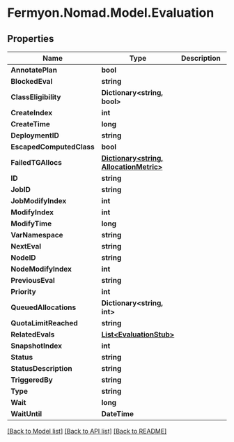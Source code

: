 # Fermyon.Nomad.Model.Evaluation

## Properties

Name | Type | Description | Notes
------------ | ------------- | ------------- | -------------
**AnnotatePlan** | **bool** |  | [optional] 
**BlockedEval** | **string** |  | [optional] 
**ClassEligibility** | **Dictionary&lt;string, bool&gt;** |  | [optional] 
**CreateIndex** | **int** |  | [optional] 
**CreateTime** | **long** |  | [optional] 
**DeploymentID** | **string** |  | [optional] 
**EscapedComputedClass** | **bool** |  | [optional] 
**FailedTGAllocs** | [**Dictionary&lt;string, AllocationMetric&gt;**](AllocationMetric.md) |  | [optional] 
**ID** | **string** |  | [optional] 
**JobID** | **string** |  | [optional] 
**JobModifyIndex** | **int** |  | [optional] 
**ModifyIndex** | **int** |  | [optional] 
**ModifyTime** | **long** |  | [optional] 
**VarNamespace** | **string** |  | [optional] 
**NextEval** | **string** |  | [optional] 
**NodeID** | **string** |  | [optional] 
**NodeModifyIndex** | **int** |  | [optional] 
**PreviousEval** | **string** |  | [optional] 
**Priority** | **int** |  | [optional] 
**QueuedAllocations** | **Dictionary&lt;string, int&gt;** |  | [optional] 
**QuotaLimitReached** | **string** |  | [optional] 
**RelatedEvals** | [**List&lt;EvaluationStub&gt;**](EvaluationStub.md) |  | [optional] 
**SnapshotIndex** | **int** |  | [optional] 
**Status** | **string** |  | [optional] 
**StatusDescription** | **string** |  | [optional] 
**TriggeredBy** | **string** |  | [optional] 
**Type** | **string** |  | [optional] 
**Wait** | **long** |  | [optional] 
**WaitUntil** | **DateTime** |  | [optional] 

[[Back to Model list]](../README.md#documentation-for-models) [[Back to API list]](../README.md#documentation-for-api-endpoints) [[Back to README]](../README.md)

